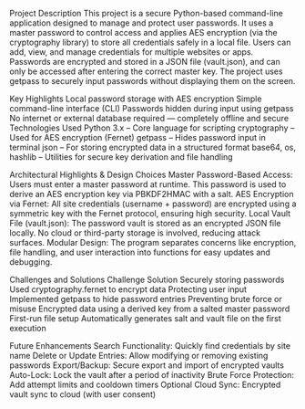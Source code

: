 Project Description
This project is a secure Python-based command-line application designed to manage and protect user passwords. It uses a master password to control access and applies AES encryption (via the cryptography library) to store all credentials safely in a local file.
Users can add, view, and manage credentials for multiple websites or apps. Passwords are encrypted and stored in a JSON file (vault.json), and can only be accessed after entering the correct master key. The project uses getpass to securely input passwords without displaying them on the screen.

 Key Highlights
Local password storage with AES encryption
Simple command-line interface (CLI)
Passwords hidden during input using getpass
No internet or external database required — completely offline and secure
Technologies Used
Python 3.x – Core language for scripting
cryptography – Used for AES encryption (Fernet)
getpass – Hides password input in terminal
json – For storing encrypted data in a structured format
base64, os, hashlib – Utilities for secure key derivation and file handling

 Architectural Highlights & Design Choices
Master Password-Based Access:
Users must enter a master password at runtime. This password is used to derive an AES encryption key via PBKDF2HMAC with a salt.
AES Encryption via Fernet:
All site credentials (username + password) are encrypted using a symmetric key with the Fernet protocol, ensuring high security.
Local Vault File (vault.json):
The password vault is stored as an encrypted JSON file locally. No cloud or third-party storage is involved, reducing attack surfaces.
Modular Design:
The program separates concerns like encryption, file handling, and user interaction into functions for easy updates and debugging.

 Challenges and Solutions
Challenge
Solution
Securely storing passwords
Used cryptography.fernet to encrypt data
Protecting user input
Implemented getpass to hide password entries
Preventing brute force or misuse
Encrypted data using a derived key from a salted master password
First-run file setup
Automatically generates salt and vault file on the first execution


 Future Enhancements
 Search Functionality: Quickly find credentials by site name
 Delete or Update Entries: Allow modifying or removing existing passwords
 Export/Backup: Secure export and import of encrypted vaults
Auto-Lock: Lock the vault after a period of inactivity
Brute Force Protection: Add attempt limits and cooldown timers
Optional Cloud Sync: Encrypted vault sync to cloud (with user consent)
